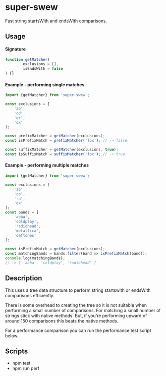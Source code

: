# super-swew

Fast string startsWith and endsWith comparisons.

## Usage

#### Signature
```javascript
function getMatcher(
		exclusions = [],
		isEndsWith = false
) {}
```

#### Example - performing single matches
```javascript
import {getMatcher} from 'super-swew';

const exclusions = [
    'ab',
    'cd',
    'er',
    'ox'
];

const prefixMatcher = getMatcher(exclusions);
const isPrefixMatch = prefixMatcher('fox'); // -> false

const suffixMatcher = getMatcher(exclusions, true);
const isSuffixMatch = suffixMatcher('fox'); // -> true
```

#### Example - performing multiple matches
```javascript
import {getMatcher} from 'super-swew';

const exclusions = [
    'ab',
    'co',
    'ra',
    'ox'
];
const bands = [
    'abba',
    'coldplay',
    'radiohead',
    'metallica',
    'deftones'
];

const isPrefixMatch = getMatcher(exclusions);
const matchingBands = bands.filter(band => isPrefixMatch(band));
console.log(matchingBands);
// -> [ 'abba', 'coldplay', 'radiohead' ]
```

## Description

This uses a tree data structure to perform string startswith or endsWith comparisons efficiently.

There is some overhead to creating the tree so it is not suitable when performing a small number of comparisons.  For matching a small number of strings stick with native methods.  But, if you're performing upward of around 150 comparisons this beats the native methods.

For a performance comparison you can run the performance test script below.

## Scripts

* npm test
* npm run perf
